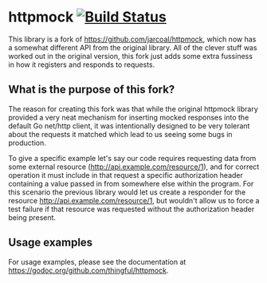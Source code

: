 # httpmock [![Build Status](https://travis-ci.org/thingful/httpmock.png?branch=master)](https://travis-ci.org/thingful/httpmock)

This library is a fork of https://github.com/jarcoal/httpmock, which now has a
somewhat different API from the original library. All of the clever stuff was
worked out in the original version, this fork just adds some extra fussiness in
how it registers and responds to requests.

## What is the purpose of this fork?

The reason for creating this fork was that while the original httpmock library
provided a very neat mechanism for inserting mocked responses into the default
Go net/http client, it was intentionally designed to be very tolerant about the
requests it matched which lead to us seeing some bugs in production.

To give a specific example let's say our code requires requesting data from
some external resource (http://api.example.com/resource/1), and for correct
operation it must include in that request a specific authorization header
containing a value passed in from somewhere else within the program. For this
scenario the previous library would let us create a responder for the resource
http://api.example.com/resource/1, but wouldn't allow us to force a test
failure if that resource was requested without the authorization header being
present.

## Usage examples

For usage examples, please see the documentation at
https://godoc.org/github.com/thingful/httpmock.
